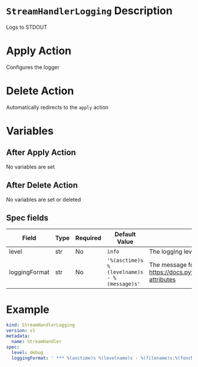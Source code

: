 # `StreamHandlerLogging` Description
     
Logs to STDOUT

# Apply Action

Configures the logger

# Delete Action

Automatically redirects to the `apply` action

# Variables 

## After Apply Action

No variables are set

## After Delete Action

No variables are set or deleted

## Spec fields

| Field                       | Type    | Required | Default Value                               | Description                                                                                 |
|-----------------------------|---------|----------|---------------------------------------------|---------------------------------------------------------------------------------------------|
| level                       | str     | No       | `info`                                      | The logging level                                                                           |
| loggingFormat               | str     | No       | `'%(asctime)s %(levelname)s - %(message)s'` | The message format. See https://docs.python.org/3/library/logging.html#logrecord-attributes |

# Example

```yaml
kind: StreamHandlerLogging
version: v1
metadata:
  name: StreamHandler
spec:
  level: debug
  loggingFormat: ' *** %(asctime)s %(levelname)s - %(filename)s:%(funcName)s:%(lineno)d - %(message)s'
```